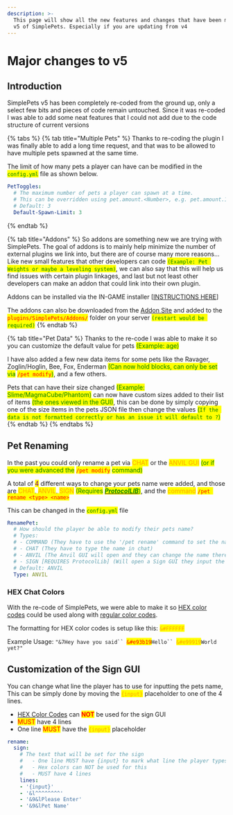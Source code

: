 ```yaml
---
description: >-
  This page will show all the new features and changes that have been made for
  v5 of SimplePets. Especially if you are updating from v4
---
```


# Major changes to v5

## Introduction

SimplePets v5 has been completely re-coded from the ground up, only a select few bits and pieces of code remain untouched. Since it was re-coded I was able to add some neat features that I could not add due to the code structure of current versions

{% tabs %}
{% tab title="Multiple Pets" %}
Thanks to re-coding the plugin I was finally able to add a long time request, and that was to be allowed to have multiple pets spawned at the same time.&#x20;

The limit of how many pets a player can have can be modified in the <mark style="color:green;">`config.yml`</mark> file as shown below.

```yaml
PetToggles:
  # The maximum number of pets a player can spawn at a time.
  # This can be overridden using pet.amount.<Number>, e.g. pet.amount.1 to only allow 1 at once.
  # Default: 3
  Default-Spawn-Limit: 3
```
{% endtab %}

{% tab title="Addons" %}
So addons are something new we are trying with SimplePets. The goal of addons is to mainly help minimize the number of external plugins we link into, but there are of course many more reasons... Like new small features that other developers can code <mark style="color:green;">`(Example: Pet Weights or maybe a leveling system)`</mark>, we can also say that this will help us find issues with certain plugin linkages, and last but not least other developers can make an addon that could link into their own plugin.

Addons can be installed via the IN-GAME installer \[[INSTRUCTIONS HERE](faq.md#how-can-i-install-addons-for-simplepets)]

The addons can also be downloaded from the [Addon Site](https://pluginwiki.us/addons/) and added to the <mark style="color:red;">`plugins/SimplePets/Addons/`</mark> folder on your server <mark style="color:green;">`(restart would be required)`</mark>
{% endtab %}

{% tab title="Pet Data" %}
Thanks to the re-code I was able to make it so you can customize the default value for pets <mark style="color:green;">(Example: age)</mark>

I have also added a few new data items for some pets like the Ravager, Zoglin/Hoglin, Bee, Fox, Enderman <mark style="color:green;">(Can now hold blocks, can only be set via</mark> <mark style="color:red;">`/pet modify`</mark><mark style="color:green;">)</mark>, and a few others.

Pets that can have their size changed <mark style="color:green;">(Example: Slime/MagmaCube/Phantom)</mark> can now have custom sizes added to their list of items <mark style="color:green;">(the ones viewed in the GUI)</mark>, this can be done by simply copying one of the size items in the pets JSON file then change the values <mark style="color:green;">(</mark><mark style="color:green;">`If the data is not formatted correctly or has an issue it will default to ?`</mark><mark style="color:green;">)</mark>
{% endtab %}
{% endtabs %}

## Pet Renaming

In the past you could only rename a pet via <mark style="color:orange;">CHAT</mark> or the <mark style="color:orange;">ANVIL GUI</mark> <mark style="color:green;">(or if you were advanced the</mark> <mark style="color:red;">`/pet modify`</mark> <mark style="color:green;">command)</mark>

A total of <mark style="color:purple;">4</mark> different ways to change your pets name were added, and those are <mark style="color:orange;">CHAT</mark>, <mark style="color:orange;">ANVIL</mark>, <mark style="color:orange;">SIGN</mark> <mark style="color:green;">(Requires</mark> [_<mark style="color:green;">**ProtocolLIB**</mark>_](https://www.spigotmc.org/resources/1997/)<mark style="color:green;">)</mark>, and the <mark style="color:orange;">command</mark> <mark style="color:red;">`/pet rename <type> <name>`</mark>

This can be changed in the <mark style="color:green;">`config.yml`</mark> file

```yaml
RenamePet:
  # How should the player be able to modify their pets name?
  # Types:
  # - COMMAND (They have to use the '/pet rename' command to set the name)
  # - CHAT (They have to type the name in chat)
  # - ANVIL (The Anvil GUI will open and they can change the name there)
  # - SIGN [REQUIRES ProtocolLib] (Will open a Sign GUI they input the name on the configured line)
  # Default: ANVIL
  Type: ANVIL
```

### HEX Chat Colors

With the re-code of SimplePets, we were able to make it so [HEX color codes](https://htmlcolorcodes.com/color-picker/) could be used along with [regular color codes](https://minecraft.fandom.com/wiki/Formatting\_codes#Color\_codes).

The formatting for HEX color codes is setup like this: <mark style="color:orange;">`&#FFFFFF`</mark>

Example Usage: `"&7Hey have you said`` `<mark style="color:red;">`&#e93b19`</mark>`Hello`` `<mark style="color:orange;">`&#e99919`</mark>`World yet?"`

## Customization of the Sign GUI

You can change what line the player has to use for inputting the pets name, This can be simply done by moving the <mark style="color:orange;">`{input}`</mark> placeholder to one of the 4 lines.

* [HEX Color Codes](major-changes-to-v5.md#undefined) can <mark style="color:red;">**NOT**</mark> be used for the sign GUI
* <mark style="color:red;">MUST</mark> have 4 lines
* One line <mark style="color:red;">MUST</mark> have the <mark style="color:orange;">`{input}`</mark> placeholder

```yaml
rename:
  sign:
    # The text that will be set for the sign
    #   - One line MUST have {input} to mark what line the player types the pets name
    #   - Hex colors can NOT be used for this
    #   - MUST have 4 lines
    lines:
    - '{input}'
    - '&l^^^^^^^^'
    - '&9&lPlease Enter'
    - '&9&lPet Name'
```
